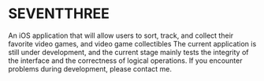 # SEVENTTHREE
An iOS application that will allow users to sort, track, and collect their favorite video games, and video game collectibles The current application is still under development, and the current stage mainly tests the integrity of the interface and the correctness of logical operations. If you encounter problems during development, please contact me.
